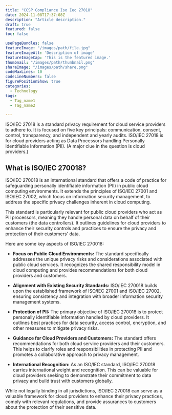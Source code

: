 ```yaml
---
title: "CCSP Compliance Iso Iec 27018"
date: 2024-11-08T17:37:08Z
description: "Article description."
draft: true
featured: false
toc: false

usePageBundles: false
featureImage: "/images/path/file.jpg"
featureImageAlt: 'Description of image'
featureImageCap: 'This is the featured image.'
thumbnail: "/images/path/thumbnail.png"
shareImage: "/images/path/share.png"
codeMaxLines: 10
codeLineNumbers: false
figurePositionShow: true
categories:
  - Technology
tags:
  - Tag_name1
  - Tag_name2

---
```



ISO/IEC 27018 is a standard privacy requirement for cloud service providers to adhere to. It is
focused on five key principals: communication, consent, control, transparency, and independent and
yearly audits. ISO/IEC 27018 is for cloud providers acting as Data Processors handling Personally
Identifiable Information (PII). (A major clue in the question is cloud providers.)


## What is ISO/IEC 270018?

ISO/IEC 270018 is an international standard that offers a code of practice for safeguarding personally identifiable information (PII) in public cloud computing environments. It extends the principles of ISO/IEC 27001 and ISO/IEC 27002, which focus on information security management, to address the specific privacy challenges inherent in cloud computing.

This standard is particularly relevant for public cloud providers who act as PII processors, meaning they handle personal data on behalf of their customers (the data controllers). It outlines guidelines for cloud providers to enhance their security controls and practices to ensure the privacy and protection of their customers' data.

Here are some key aspects of ISO/IEC 270018:

*   **Focus on Public Cloud Environments:** The standard specifically addresses the unique privacy risks and considerations associated with public cloud services. It recognizes the shared responsibility model in cloud computing and provides recommendations for both cloud providers and customers.

*   **Alignment with Existing Security Standards:** ISO/IEC 270018 builds upon the established framework of ISO/IEC 27001 and ISO/IEC 27002, ensuring consistency and integration with broader information security management systems.

*   **Protection of PII:** The primary objective of ISO/IEC 270018 is to protect personally identifiable information handled by cloud providers. It outlines best practices for data security, access control, encryption, and other measures to mitigate privacy risks.

*   **Guidance for Cloud Providers and Customers:** The standard offers recommendations for both cloud service providers and their customers. This helps to clarify roles and responsibilities in protecting PII and promotes a collaborative approach to privacy management.

*   **International Recognition:** As an ISO/IEC standard, ISO/IEC 270018 carries international weight and recognition. This can be valuable for cloud providers seeking to demonstrate their commitment to data privacy and build trust with customers globally.

While not legally binding in all jurisdictions, ISO/IEC 270018 can serve as a valuable framework for cloud providers to enhance their privacy practices, comply with relevant regulations, and provide assurances to customers about the protection of their sensitive data.
